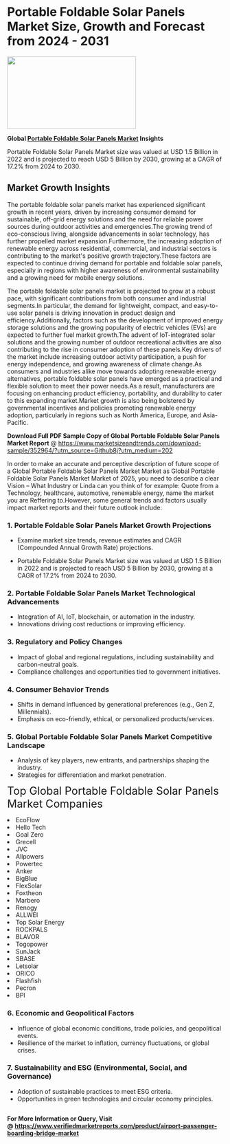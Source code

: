 <H1>Portable Foldable Solar Panels Market Size, Growth and Forecast from 2024 - 2031</H1><img class="aligncenter size-medium wp-image-584254" src="https://thirdeyenews.in/wp-content/uploads/2024/09/Global-Market-Research-300x168.jpeg" alt="" width="300" height="168" /><p><strong>Global&nbsp;<a href="https://www.marketsizeandtrends.com/download-sample/352964/?utm_source=Github8j?utm_medium=202">Portable Foldable Solar Panels Market</a> Insights</strong></p><p>Portable Foldable Solar Panels Market size was valued at USD 1.5 Billion in 2022 and is projected to reach USD 5 Billion by 2030, growing at a CAGR of 17.2% from 2024 to 2030.</p><p><h2>Market Growth Insights</h2> <p>The portable foldable solar panels market has experienced significant growth in recent years, driven by increasing consumer demand for sustainable, off-grid energy solutions and the need for reliable power sources during outdoor activities and emergencies.The growing trend of eco-conscious living, alongside advancements in solar technology, has further propelled market expansion.Furthermore, the increasing adoption of renewable energy across residential, commercial, and industrial sectors is contributing to the market's positive growth trajectory.These factors are expected to continue driving demand for portable and foldable solar panels, especially in regions with higher awareness of environmental sustainability and a growing need for mobile energy solutions.</p> <p>The portable foldable solar panels market is projected to grow at a robust pace, with significant contributions from both consumer and industrial segments.In particular, the demand for lightweight, compact, and easy-to-use solar panels is driving innovation in product design and efficiency.Additionally, factors such as the development of improved energy storage solutions and the growing popularity of electric vehicles (EVs) are expected to further fuel market growth.The advent of IoT-integrated solar solutions and the growing number of outdoor recreational activities are also contributing to the rise in consumer adoption of these panels.Key drivers of the market include increasing outdoor activity participation, a push for energy independence, and growing awareness of climate change.As consumers and industries alike move towards adopting renewable energy alternatives, portable foldable solar panels have emerged as a practical and flexible solution to meet their power needs.As a result, manufacturers are focusing on enhancing product efficiency, portability, and durability to cater to this expanding market.Market growth is also being bolstered by governmental incentives and policies promoting renewable energy adoption, particularly in regions such as North America, Europe, and Asia-Pacific.</p> <p><span class=""><strong>Download Full PDF Sample Copy of Global Portable Foldable Solar Panels Market Report</strong> @ <a href="https://www.marketsizeandtrends.com/download-sample/352964/?utm_source=Github8j?utm_medium=202" target="_blank">https://www.marketsizeandtrends.com/download-sample/352964/?utm_source=Github8j?utm_medium=202</a></span></p><p>In order to make an accurate and perceptive description of future scope of a Global&nbsp;Portable Foldable Solar Panels Market Market as Global&nbsp;Portable Foldable Solar Panels Market Market of 2025, you need to describe a clear Vision &ndash; What Industry or Linda can you think of for example: Quote from a Technology, healthcare, automotive, renewable energy, name the market you are Reffering to.However, some general trends and factors usually impact market reports and their future outlook include:</p><h3>1.&nbsp;<strong>Portable Foldable Solar Panels Market Growth Projections</strong></h3><ul><li>Examine market size trends, revenue estimates and CAGR (Compounded Annual Growth Rate) projections.</li><li><p>Portable Foldable Solar Panels Market size was valued at USD 1.5 Billion in 2022 and is projected to reach USD 5 Billion by 2030, growing at a CAGR of 17.2% from 2024 to 2030.</p></li></ul><h3>2.&nbsp;<strong>Portable Foldable Solar Panels Market Technological Advancements</strong></h3><ul><li>Integration of AI, IoT, blockchain, or automation in the industry.</li><li>Innovations driving cost reductions or improving efficiency.</li></ul><h3>3.&nbsp;<strong>Regulatory and Policy Changes</strong></h3><ul><li>Impact of global and regional regulations, including sustainability and carbon-neutral goals.</li><li>Compliance challenges and opportunities tied to government initiatives.</li></ul><h3>4.&nbsp;<strong>Consumer Behavior Trends</strong></h3><ul><li>Shifts in demand influenced by generational preferences (e.g., Gen Z, Millennials).</li><li>Emphasis on eco-friendly, ethical, or personalized products/services.</li></ul><h3>5.&nbsp;<strong>Global Portable Foldable Solar Panels Market Competitive Landscape</strong></h3><ul><li>Analysis of key players, new entrants, and partnerships shaping the industry.</li><li>Strategies for differentiation and market penetration.</li></ul><p data-pm-slice="1 1 []"><span style="color: inherit; font-family: inherit; font-size: 25px;">Top Global Portable Foldable Solar Panels Market Companies</span></p><div class="" data-test-id=""><p><li>EcoFlow</li><li> Hello Tech</li><li> Goal Zero</li><li> Grecell</li><li> JVC</li><li> Allpowers</li><li> Powertec</li><li> Anker</li><li> BigBlue</li><li> FlexSolar</li><li> Foxtheon</li><li> Marbero</li><li> Renogy</li><li> ALLWEI</li><li> Top Solar Energy</li><li> ROCKPALS</li><li> BLAVOR</li><li> Togopower</li><li> SunJack</li><li> SBASE</li><li> Letsolar</li><li> ORICO</li><li> Flashfish</li><li> Pecron</li><li> BPI</li></p></div><h3>6.&nbsp;<strong>Economic and Geopolitical Factors</strong></h3><ul><li>Influence of global economic conditions, trade policies, and geopolitical events.</li><li>Resilience of the market to inflation, currency fluctuations, or global crises.</li></ul><h3>7.&nbsp;<strong>Sustainability and ESG (Environmental, Social, and Governance)</strong></h3><ul><li>Adoption of sustainable practices to meet ESG criteria.</li><li>Opportunities in green technologies and circular economy principles.</li></ul><h2><strong style="font-size: 14px;">For More Information or Query, Visit @&nbsp;</strong><a style="background-color: #ffffff; font-size: 14px;" href="https://www.marketsizeandtrends.com/report/portable-foldable-solar-panels-market/" target="_blank">https://www.verifiedmarketreports.com/product/airport-passenger-boarding-bridge-market</a></h2>